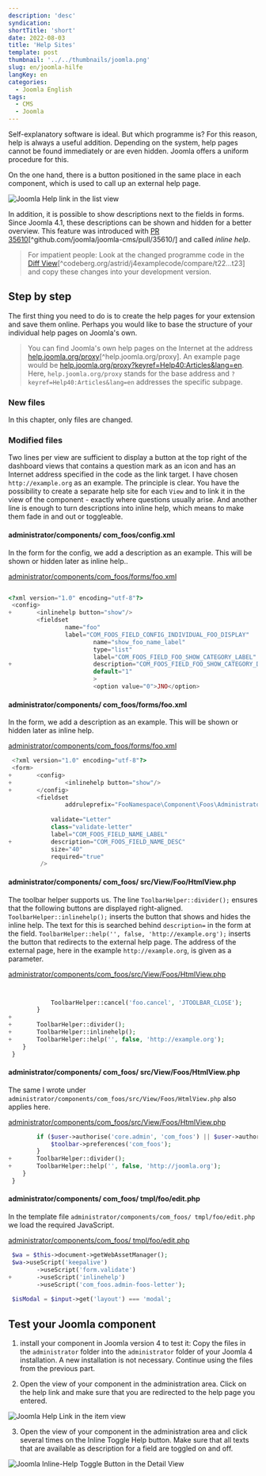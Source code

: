 ```yaml
---
description: 'desc'
syndication:
shortTitle: 'short'
date: 2022-08-03
title: 'Help Sites'
template: post
thumbnail: '../../thumbnails/joomla.png'
slug: en/joomla-hilfe
langKey: en
categories:
  - Joomla English
tags:
  - CMS
  - Joomla
---
```


Self-explanatory software is ideal. But which programme is? For this reason, help is always a useful addition. Depending on the system, help pages cannot be found immediately or are even hidden. Joomla offers a uniform procedure for this.<!-- \index{Help Site} -->

On the one hand, there is a button positioned in the same place in each component, which is used to call up an external help page.

![Joomla Help link in the list view](/images/j4x27x1.png)

In addition, it is possible to show descriptions next to the fields in forms. Since Joomla 4.1, these descriptions can be shown and hidden for a better overview. This feature was introduced with [PR 35610](https://github.com/joomla/joomla-cms/pull/35610/)[^github.com/joomla/joomla-cms/pull/35610/] and called _inline help_. <!-- \index{inline help} -->

> For impatient people: Look at the changed programme code in the [Diff View](https://codeberg.org/astrid/j4examplecode/compare/t22...t23)[^codeberg.org/astrid/j4examplecode/compare/t22...t23] and copy these changes into your development version.

## Step by step

The first thing you need to do is to create the help pages for your extension and save them online. Perhaps you would like to base the structure of your individual help pages on Joomla's own.

> You can find Joomla's own help pages on the Internet at the address [help.joomla.org/proxy](https://help.joomla.org/proxy)[^help.joomla.org/proxy]. An example page would be [help.joomla.org/proxy?keyref=Help40:Articles&lang=en](https://help.joomla.org/proxy?keyref=Help40:Articles&lang=en). Here, `help.joomla.org/proxy` stands for the base address and `?keyref=Help40:Articles&lang=en` addresses the specific subpage.

### New files

In this chapter, only files are changed.

### Modified files

Two lines per view are sufficient to display a button at the top right of the dashboard views that contains a question mark as an icon and has an Internet address specified in the code as the link target. I have chosen `http://example.org` as an example. The principle is clear. You have the possibility to create a separate help site for each `View` and to link it in the view of the component - exactly where questions usually arise.
And another line is enough to turn descriptions into inline help, which means to make them fade in and out or toggleable.

<!-- prettier-ignore -->
#### administrator/components/ com\_foos/config.xml

In the form for the config, we add a description as an example. This will be shown or hidden later as inline help..

[administrator/components/com_foos/forms/foo.xml](https://codeberg.org/astrid/j4examplecode/src/branch/t23/src/administrator/components/com_foos/config.xml)

```php {diff}

<?xml version="1.0" encoding="utf-8"?>
 <config>
+       <inlinehelp button="show"/>
        <fieldset
                name="foo"
                label="COM_FOOS_FIELD_CONFIG_INDIVIDUAL_FOO_DISPLAY"
                        name="show_foo_name_label"
                        type="list"
                        label="COM_FOOS_FIELD_FOO_SHOW_CATEGORY_LABEL"
+                       description="COM_FOOS_FIELD_FOO_SHOW_CATEGORY_DESC"
                        default="1"
                        >
                        <option value="0">JNO</option>
```


<!-- prettier-ignore -->
#### administrator/components/ com\_foos/forms/foo.xml

In the form, we add a description as an example. This will be shown or hidden later as inline help.

[administrator/components/com_foos/forms/foo.xml](https://codeberg.org/astrid/j4examplecode/src/branch/t23/src/administrator/components/com_foos/forms/foo.xml)

```php {diff}
 <?xml version="1.0" encoding="utf-8"?>
 <form>
+       <config>
+               <inlinehelp button="show"/>
+       </config>
        <fieldset 
                addruleprefix="FooNamespace\Component\Foos\Administrator\Rule"
				
			validate="Letter"
 			class="validate-letter"
 			label="COM_FOOS_FIELD_NAME_LABEL"
+			description="COM_FOOS_FIELD_NAME_DESC"
 			size="40"
 			required="true"
 		 />
```

<!-- prettier-ignore -->
#### administrator/components/ com\_foos/ src/View/Foo/HtmlView.php

The toolbar helper supports us. The line `ToolbarHelper::divider();` ensures that the following buttons are displayed right-aligned. `ToolbarHelper::inlinehelp();` inserts the button that shows and hides the inline help. The text for this is searched behind `description=` in the form at the field. `ToolbarHelper::help('', false, 'http://example.org');` inserts the button that redirects to the external help page. The address of the external page, here in the example `http://example.org`, is given as a parameter.

[administrator/components/com_foos/src/View/Foos/HtmlView.php](https://codeberg.org/astrid/j4examplecode/src/branch/t23/src/administrator/components/com_foos/src/View/Foo/HtmlView.php)

```php {diff}


 			ToolbarHelper::cancel('foo.cancel', 'JTOOLBAR_CLOSE');
 		}
+
+		ToolbarHelper::divider();
+		ToolbarHelper::inlinehelp();
+		ToolbarHelper::help('', false, 'http://example.org');
 	}
 }

```

<!-- prettier-ignore -->
#### administrator/components/ com\_foos/ src/View/Foos/HtmlView.php

The same I wrote under `administrator/components/com_foos/src/View/Foos/HtmlView.php` also applies here.

[administrator/components/com_foos/src/View/Foos/HtmlView.php](https://codeberg.org/astrid/j4examplecode/src/branch/t23/src/administrator/components/com_foos/src/View/Foos/HtmlView.php)

```php {diff}
 		if ($user->authorise('core.admin', 'com_foos') || $user->authorise('core.options', 'com_foos')) {
 			$toolbar->preferences('com_foos');
 		}
+		ToolbarHelper::divider();
+		ToolbarHelper::help('', false, 'http://joomla.org');
 	}
 }

```

<!-- prettier-ignore -->
#### administrator/components/ com\_foos/ tmpl/foo/edit.php

In the template file `administrator/components/com_foos/ tmpl/foo/edit.php` we load the required JavaScript.

[administrator/components/com_foos/ tmpl/foo/edit.php](https://codeberg.org/astrid/j4examplecode/src/branch/t23/src/administrator/components/com_foos/tmpl/foo/edit.php)

```php {diff}
 $wa = $this->document->getWebAssetManager();
 $wa->useScript('keepalive')
        ->useScript('form.validate')
+       ->useScript('inlinehelp')
        ->useScript('com_foos.admin-foos-letter');
 
 $isModal = $input->get('layout') === 'modal';
```

## Test your Joomla component

1. install your component in Joomla version 4 to test it: Copy the files in the `administrator` folder into the `administrator` folder of your Joomla 4 installation. A new installation is not necessary. Continue using the files from the previous part.

2. Open the view of your component in the administration area. Click on the help link and make sure that you are redirected to the help page you entered.

![Joomla Help Link in the item view](/images/j4x27x2.png)

3. Open the view of your component in the administration area and click several times on the Inline Toggle Help button. Make sure that all texts that are available as description for a field are toggled on and off.

![Joomla Inline-Help Toggle Button in the Detail View](/images/j4x27x3.png)
<img src="https://vg08.met.vgwort.de/na/3e4cb448b8ab47f480890c213b3c2ba7" width="1" height="1" alt="">
